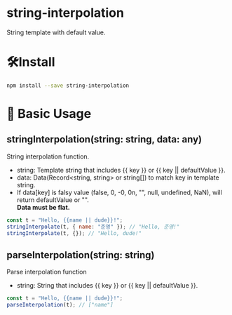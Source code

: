 # string-interpolation

String template with default value.

# 🛠Install

```bash
npm install --save string-interpolation
```

# 💅 Basic Usage

## stringInterpolation(string: string, data: any)

String interpolation function.

- string: Template string that includes {{ key }} or {{ key || defaultValue }}.
- data: Data(Record<string, string> or string[]) to match key in template string.
- If data[key] is falsy value (false, 0, -0, 0n, "", null, undefined, NaN), will return defaultValue or "".  
  **Data must be flat.**

```js
const t = "Hello, {{name || dude}}!";
stringInterpolate(t, { name: "준영" }); // "Hello, 준영!"
stringInterpolate(t, {}); // "Hello, dude!"
```

## parseInterpolation(string: string)

Parse interpolation function

- string: String that includes {{ key }} or {{ key || defaultValue }}.

```js
const t = "Hello, {{name || dude}}!";
parseInterpolation(t); // ["name"]
```
